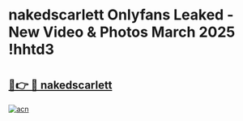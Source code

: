 # nakedscarlett Onlyfans Leaked - New Video & Photos March 2025 !hhtd3

# <h2><a href="https://2izc7i.iuczelnia.edu.pl?title=nakedscarlett&ref=hhtd3">🔗👉 🔴 nakedscarlett</a></h2>

[![acn](https://github.com/user-attachments/assets/0f9c940e-d8b0-45ae-aac7-cd30a18b3e1c)](https://2izc7i.iuczelnia.edu.pl?title=nakedscarlett&ref=hhtd3)

